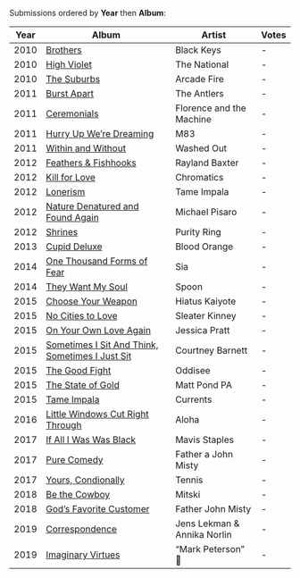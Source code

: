 Submissions ordered by **Year** then **Album**:

Year | Album | Artist | Votes
---- | ----- | ------ | -----
2010 | [Brothers](https://music.apple.com/us/album/brothers/1052966893) | Black Keys | -
2010 | [High Violet](https://music.apple.com/us/album/high-violet-expanded-edition/401440905) | The National | - 
2010 | [The Suburbs](https://music.apple.com/us/album/the-suburbs/1252757950) | Arcade Fire | -
2011 | [Burst Apart](https://music.apple.com/us/album/burst-apart-deluxe-version/432910088) | The Antlers | -
2011 | [Ceremonials](https://music.apple.com/us/album/ceremonials-deluxe-version/1440716976) | Florence and the Machine | -
2011 | [Hurry Up We’re Dreaming](https://music.apple.com/us/album/hurry-up-were-dreaming/828259375) | M83 | -
2011 | [Within and Without](https://music.apple.com/us/album/within-and-without/669292909) | Washed Out | -
2012 | [Feathers & Fishhooks](https://music.apple.com/us/album/feathers-fishhooks/568153464) | Rayland Baxter | -
2012 | [Kill for Love](https://music.apple.com/us/album/kill-for-love/630306478) | Chromatics | -
2012 | [Lonerism](https://music.apple.com/us/album/lonerism/1440765963) | Tame Impala | -
2012 | [Nature Denatured and Found Again](https://michaelpisaro.bandcamp.com/album/nature-denatured-and-found-again) | Michael Pisaro | -
2012 | [Shrines](https://music.apple.com/us/album/shrines/540020916) | Purity Ring | - 
2013 | [Cupid Deluxe](https://music.apple.com/us/album/cupid-deluxe/716767448) | Blood Orange | -
2014 | [One Thousand Forms of Fear](https://music.apple.com/us/album/1000-forms-of-fear/882945378) | Sia | -
2014 | [They Want My Soul](https://music.apple.com/us/album/they-want-my-soul/1440859888) | Spoon | -
2015 | [Choose Your Weapon](https://music.apple.com/us/album/choose-your-weapon/972218237) | Hiatus Kaiyote | -
2015 | [No Cities to Love](https://music.apple.com/us/album/no-cities-to-love/927171224) | Sleater Kinney | -
2015 | [On Your Own Love Again](https://music.apple.com/us/album/on-your-own-love-again/936872257) | Jessica Pratt | -
2015 | [Sometimes I Sit And Think, Sometimes I Just Sit](https://music.apple.com/us/album/sometimes-i-sit-think-sometimes-i-just-sit-special/1046419552) | Courtney Barnett | -
2015 | [The Good Fight](https://music.apple.com/us/album/the-good-fight/969829649) | Oddisee | -
2015 | [The State of Gold](https://music.apple.com/us/album/the-state-of-gold/1465429281) | Matt Pond PA | -
2015 | [Tame Impala](https://music.apple.com/us/album/currents/1440838039) | Currents | - 
2016 | [Little Windows Cut Right Through](https://music.apple.com/us/album/little-windows-cut-right-through/1083762943) | Aloha | -
2017 | [If All I Was Was Black](https://music.apple.com/us/album/if-all-i-was-was-black/1485069869) | Mavis Staples | -
2017 | [Pure Comedy](https://music.apple.com/us/album/pure-comedy/1193788689) | Father a John Misty | -
2017 | [Yours, Condionally](https://music.apple.com/us/album/yours-conditionally/1188938660) | Tennis | -
2018 | [Be the Cowboy](https://music.apple.com/us/album/be-the-cowboy/1373892692) | Mitski | -
2018 | [God’s Favorite Customer](https://music.apple.com/us/album/gods-favorite-customer/1364116200) | Father John Misty | -
2019 | [Correspondence](https://music.apple.com/us/album/correspondence/1457108075) | Jens Lekman & Annika Norlin | -
2019 | [Imaginary Virtues](https://markpetersonltd.bandcamp.com/releases) | “Mark Peterson” 🤠 | -

<!-- | []() | | - -->
<!-- todo FJM- gods favorite customer && High Violet && The Suburbs x 2 -->
<!-- past 5
A winged Victory for the Sullen - S/T
Bosnian Rainbows - S/T
Hanne Huckleberg - Trust
Interpol - El Pintor
-->


